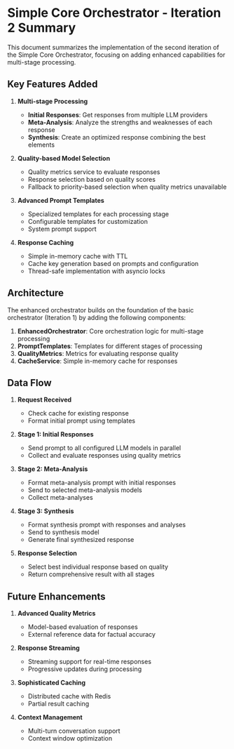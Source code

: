 # Simple Core Orchestrator - Iteration 2 Summary

This document summarizes the implementation of the second iteration of the Simple Core Orchestrator, focusing on adding enhanced capabilities for multi-stage processing.

## Key Features Added

1. **Multi-stage Processing**

   - **Initial Responses**: Get responses from multiple LLM providers
   - **Meta-Analysis**: Analyze the strengths and weaknesses of each response
   - **Synthesis**: Create an optimized response combining the best elements

2. **Quality-based Model Selection**

   - Quality metrics service to evaluate responses
   - Response selection based on quality scores
   - Fallback to priority-based selection when quality metrics unavailable

3. **Advanced Prompt Templates**

   - Specialized templates for each processing stage
   - Configurable templates for customization
   - System prompt support

4. **Response Caching**
   - Simple in-memory cache with TTL
   - Cache key generation based on prompts and configuration
   - Thread-safe implementation with asyncio locks

## Architecture

The enhanced orchestrator builds on the foundation of the basic orchestrator (Iteration 1) by adding the following components:

1. **EnhancedOrchestrator**: Core orchestration logic for multi-stage processing
2. **PromptTemplates**: Templates for different stages of processing
3. **QualityMetrics**: Metrics for evaluating response quality
4. **CacheService**: Simple in-memory cache for responses

## Data Flow

1. **Request Received**

   - Check cache for existing response
   - Format initial prompt using templates

2. **Stage 1: Initial Responses**

   - Send prompt to all configured LLM models in parallel
   - Collect and evaluate responses using quality metrics

3. **Stage 2: Meta-Analysis**

   - Format meta-analysis prompt with initial responses
   - Send to selected meta-analysis models
   - Collect meta-analyses

4. **Stage 3: Synthesis**

   - Format synthesis prompt with responses and analyses
   - Send to synthesis model
   - Generate final synthesized response

5. **Response Selection**
   - Select best individual response based on quality
   - Return comprehensive result with all stages

## Future Enhancements

1. **Advanced Quality Metrics**

   - Model-based evaluation of responses
   - External reference data for factual accuracy

2. **Response Streaming**

   - Streaming support for real-time responses
   - Progressive updates during processing

3. **Sophisticated Caching**

   - Distributed cache with Redis
   - Partial result caching

4. **Context Management**
   - Multi-turn conversation support
   - Context window optimization
